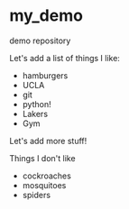 
# my_demo
demo repository

Let's add a list of things I like:

+ hamburgers
+ UCLA
+ git
+ python!
+ Lakers
+ Gym

Let's add more stuff!

Things I don't like
+ cockroaches
+ mosquitoes
+ spiders

